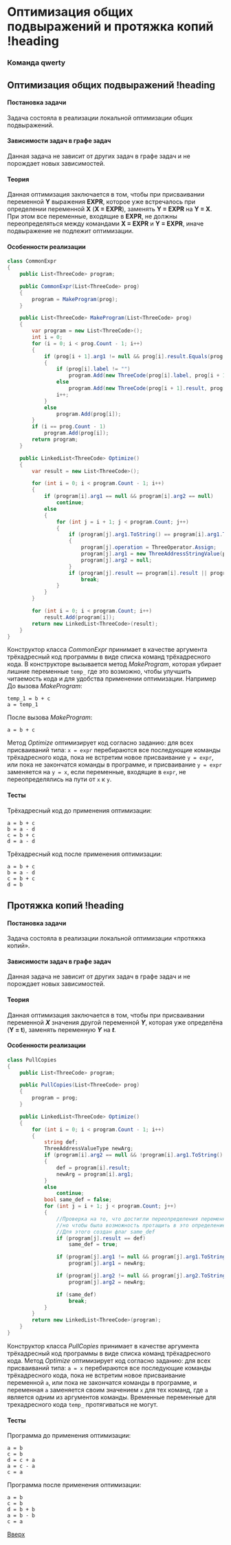 # Оптимизация общих подвыражений и протяжка копий !heading

### Команда qwerty

## Оптимизация общих подвыражений !heading

#### Постановка задачи

Задача состояла в реализации локальной оптимизации общих подвыражений. 

#### Зависимости задач в графе задач

Данная задача не зависит от других задач в графе задач и не порождает новых зависимостей.

#### Теория

Данная оптимизация заключается в том, чтобы при присваивании переменной **Y** выражения **EXPR**,  которое уже встречалось при определении переменной **X** (**X = EXPR**), заменять **Y = EXPR** на **Y = X**.
При этом все переменные, входящие в **EXPR**, не должны переопределяться между командами **X = EXPR** и **Y = EXPR**, иначе подвыражение не подлежит оптимизации. 

#### Особенности реализации

```csharp
class CommonExpr
{
	public List<ThreeCode> program;

	public CommonExpr(List<ThreeCode> prog)
	{
		program = MakeProgram(prog);
	}

	public List<ThreeCode> MakeProgram(List<ThreeCode> prog)
	{
		var program = new List<ThreeCode>();
		int i = 0;
		for (i = 0; i < prog.Count - 1; i++)
		{
			if (prog[i + 1].arg1 != null && prog[i].result.Equals(prog[i + 1].arg1.ToString()) && prog[i].result.Contains("temp_") && prog[i + 1].arg2 == null)
			{
				if (prog[i].label != "")
					program.Add(new ThreeCode(prog[i].label, prog[i + 1].result, prog[i].operation, prog[i].arg1, prog[i].arg2));
				else
					program.Add(new ThreeCode(prog[i + 1].result, prog[i].operation, prog[i].arg1, prog[i].arg2));
				i++;
			}
			else
				program.Add(prog[i]);
		}
		if (i == prog.Count - 1)
			program.Add(prog[i]);
		return program;
	}

	public LinkedList<ThreeCode> Optimize()
	{
		var result = new List<ThreeCode>();

		for (int i = 0; i < program.Count - 1; i++)
		{
			if (program[i].arg1 == null && program[i].arg2 == null)
				continue;
			else
			{
				for (int j = i + 1; j < program.Count; j++)
				{
					if (program[j].arg1.ToString() == program[i].arg1.ToString() && program[j].arg2 != null && program[i].arg2 != null && program[j].arg2.ToString() == program[i].arg2.ToString() && program[j].operation == program[i].operation)
					{
						program[j].operation = ThreeOperator.Assign;
						program[j].arg1 = new ThreeAddressStringValue(program[i].result);
						program[j].arg2 = null;
					}
					if (program[j].result == program[i].result || program[j].result == program[i].arg1.ToString() || (program[i].arg2 != null && program[j].result == program[i].arg2.ToString()))
						break;
				}
			}
		}

		for (int i = 0; i < program.Count; i++)
			result.Add(program[i]);
		return new LinkedList<ThreeCode>(result);
	}
}
```
Конструктор класса _CommonExpr_ принимает в качестве аргумента трёхадресный код программы в виде списка команд трёхадресного кода. В конструкторе вызывается метод _MakeProgram_, которая убирает лишние переменные ```temp_``` где это возможно, чтобы улучшить читаемость кода и для удобства применении оптимизации. Например
До вызова _MakeProgram_:
```
temp_1 = b + c
a = temp_1
```
После вызова _MakeProgram_:
```
a = b + c
```
Метод _Optimize_ оптимизирует код согласно заданию: для всех присваиваний типа: ```x = expr``` перебираются все последующие команды трёхадресного кода, пока не встретим новое присваивание ```y = expr```, или пока не закончатся команды в программе, и присваивание ```y = expr``` заменяется на ```y = x```, если переменные, входящие в ```expr```, не переопределялись на пути от ```x``` к ```y```.


#### Тесты

Трёхадресный код до применения оптимизации:
```
a = b + c
b = a - d
c = b + c
d = a - d
```

Трёхадресный код после применения оптимизации:
```
a = b + c
b = a - d
c = b + c
d = b
```

## Протяжка копий !heading

#### Постановка задачи

Задача состояла в реализации локальной оптимизации «протяжка копий».

#### Зависимости задач в графе задач

Данная задача не зависит от других задач в графе задач и не порождает новых зависимостей.

#### Теория

Данная оптимизация заключается в том, чтобы при присваивании переменной **_X_** значения другой переменной **_Y_**,  которая уже определёна (**Y = t**), заменять переменную **_Y_**  на _**t**._

#### Особенности реализации

```csharp
class PullCopies
{
	public List<ThreeCode> program;

	public PullCopies(List<ThreeCode> prog)
	{
		program = prog;
	}

	public LinkedList<ThreeCode> Optimize()
	{
		for (int i = 0; i < program.Count - 1; i++)
		{
			string def;
			ThreeAddressValueType newArg;
			if (program[i].arg2 == null && !program[i].arg1.ToString().Contains("temp_"))
			{
				def = program[i].result;
				newArg = program[i].arg1;
			}
			else
				continue;
			bool same_def = false;
			for (int j = i + 1; j < program.Count; j++)
			{
				//Проверка на то, что достигли переопределения переменной def,
				//но чтобы была возможность протащить в это определение копию, цикл прервём в конце тела цикла.
				//Для этого создан флаг same_def
				if (program[j].result == def)
					same_def = true;

				if (program[j].arg1 != null && program[j].arg1.ToString() == def)
					program[j].arg1 = newArg;

				if (program[j].arg2 != null && program[j].arg2.ToString() == def)
					program[j].arg2 = newArg;

				if (same_def)
					break;
			}
		}
		return new LinkedList<ThreeCode>(program);
	}
}
```
Конструктор класса _PullCopies_ принимает в качестве аргумента трёхадресный код программы в виде списка команд трёхадресного кода. 
Метод _Optimize_ оптимизирует код согласно заданию: для всех присваиваний типа: ``` a = x ``` перебираются все последующие команды трёхадресного кода, пока не встретим новое присваивание переменной ```a```, или пока не закончатся команды в программе, и переменная ```a``` заменяется своим значением ```x``` для тех команд, где ```a``` является одним из аргументов команды.
Временные переменные для трехадресного кода ```temp_``` протягиваться не могут. 


#### Тесты

Программа до применения оптимизации:
```
a = b
c = b
d = c + a
a = c - a
c = a
```

Программа после применения оптимизации:
```
a = b
c = b
d = b + b
a = b - b
c = a
```

[Вверх](#содержание)